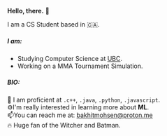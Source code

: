<strong>Hello, there.</strong> 👋 

I am a CS Student based in :canada:.
##### I am:
- Studying Computer Science at [UBC](https://github.com/ubc).
- Working on a MMA Tournament Simulation.

##### BIO:
:100: I am proficient at `.c++`, `.java`, `.python`, `.javascript`.<br>
⚙️I'm really interested in learning more about <strong>ML</strong>.<br>
📫You can reach me at: [bakhitmohsen@proton.me](bakhitmohsen@proton.me)<br>
:fire: Huge fan of the Witcher and Batman.
